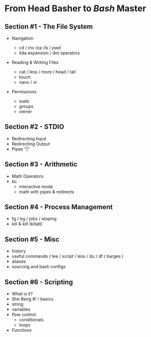 # From Head **Basher** to ***Bash*** Master 

## Section #1 - The File System

- Navigation
  - cd / mv /cp /ls / pwd
  - tida expansion / dot operators

- Reading & Writing Files
  - cat / less / more / head / tail
  - touch
  - nano / vi
- Permissions
  - sudo
  - groups
  - owner

## Section #2 - STDIO

- Redirecting Input
- Redirecting Output
- Pipes "|"

## Section #3 - Arithmetic 

- Math Operators
- bc
  - interactive mode
  - math with pipes & redirects

## Section #4 - Process Management

- fg / bg / jobs / stoping
- kill & kill (killall)

## Section #5 - Misc

- history
- useful commands ( tee / script / less / du / df / barges  )
- aliases
- sourcing and bash configs

## Section #6 - Scripting

- What is it?
- She Bang #! / basics
- string
- variables
- flow control
  - conditionals
  - loops
- Functions